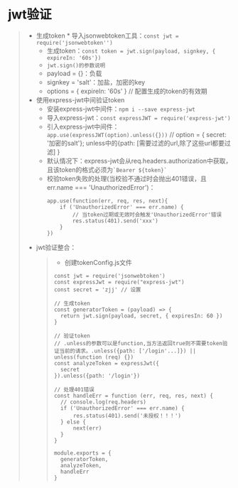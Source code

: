 # jwt验证
>* 生成token
>   * 
>导入jsonwebtoken工具：```const jwt = require('jsonwebtoken'')```  
>   * 生成token：```const token = jwt.sign(payload, signkey, { expireIn: '60s'})```  
>   * ```jwt.sign()的参数说明```  
>   * payload = {}：负载
>   * signkey = 'salt'：加盐，加密的key
>   * options = { expireIn: '60s' } // 配置生成的token的有效期
>* 使用express-jwt中间验证token
>   * 安装express-jwt中间件：```npm i --save express-jwt```  
>   * 导入express-jwt：```const expressJWT = require('express-jwt')```  
>   * 引入express-jwt中间件：```app.use(expressJWT(option).unless({}))```  // option = { secret: '加密的salt'};  unless中的{path: [需要过滤的url,除了这些url都要过滤] }  
>   * 默认情况下：express-jwt会从req.headers.authorization中获取，且该token的格式必须为``` `Bearer ${token}` ```
>   * 校验token失败的处理(当校验不通过时会抛出401错误，且err.name === 'UnauthorizedError')：
>       ```
>       app.use(function(err, req, res, next){
>           if ('UnauthorizedError' === err.name) {
>               // 当token过期或无效时会触发'UnauthorizedError'错误
>               res.status(401).send('xxx')
>           }
>       })
>       ```
>* jwt验证整合：  
>   >* 创建tokenConfig.js文件
>   > ```
>   > const jwt = require('jsonwebtoken')
>   > const expressJwt = require("express-jwt")
>   > const secret = 'zjj' // 设置
>   > 
>   > // 生成token
>   > const generatorToken = (payload) => {
>   >   return jwt.sign(payload, secret, { expiresIn: 60 })
>   > }
>   >
>   > // 验证token
>   > // .unless的参数可以是function,当方法返回true则不需要token验证当前的请求。.unless({path: ['/login'...]}) || unless(function (req) {})
>   > const analyzeToken = expressJwt({
>   >   secret
>   > }).unless({path: '/login'})
>   > 
>   > // 处理401错误
>   > const handleErr = function (err, req, res, next) {
>   >   // console.log(req.headers)
>   >   if ('UnauthorizedError' === err.name) {
>   >       res.status(401).send('未授权！！！')
>   >   } else {
>   >       next(err)
>   >   }
>   > }
>   >    
>   > module.exports = {
>   >   generatorToken,
>   >   analyzeToken,
>   >   handleErr
>   > }
>   > ```
